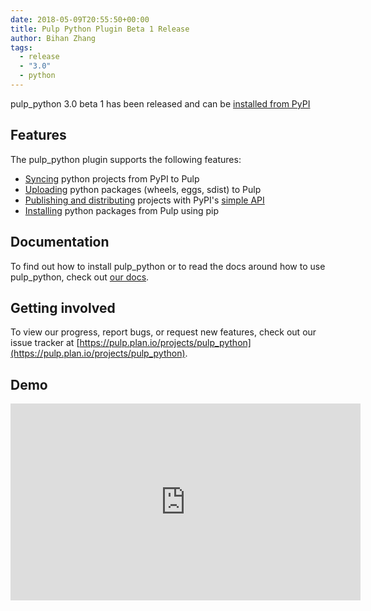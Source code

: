 ```yaml
---
date: 2018-05-09T20:55:50+00:00
title: Pulp Python Plugin Beta 1 Release
author: Bihan Zhang
tags:
  - release
  - "3.0"
  - python
---
```

<!-- more -->
pulp_python 3.0 beta 1 has been released and can be [installed from PyPI](https://pypi.org/project/pulp-python/3.0.0b1/)

## Features

The pulp_python plugin supports the following features:

- [Syncing](http://pulp-python.readthedocs.io/en/3.0.0b1/workflows/sync/) python projects from PyPI to Pulp
- [Uploading](http://pulp-python.readthedocs.io/en/3.0.0b1/workflows/upload/) python packages (wheels, eggs, sdist) to Pulp
- [Publishing and distributing](http://pulp-python.readthedocs.io/en/3.0.0b1/workflows/publish-host/) projects with PyPI's [simple API](https://wiki.python.org/moin/PyPISimple)
- [Installing](http://pulp-python.readthedocs.io/en/3.0.0b1/workflows/publish-host/#use-the-newly-created-distribution) python packages from Pulp using pip

## Documentation

To find out how to install pulp_python or to read the docs around how to use pulp_python, check
out [our docs](http://pulp-python.readthedocs.io/en/3.0.0b1/).

## Getting involved

To view our progress, report bugs, or request new features, check out our issue tracker at
[https://pulp.plan.io/projects/pulp_python](https://pulp.plan.io/projects/pulp_python).

## Demo

<iframe width="560" height="315" src="https://www.youtube.com/embed/E7LrSP2VdIs?rel=0" frameborder="0" allow="autoplay; encrypted-media" allowfullscreen></iframe>
